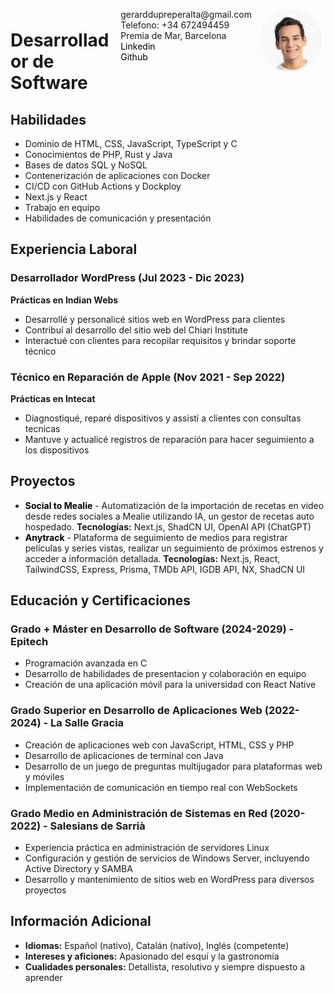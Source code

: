 <img style="float:right;border-radius:50%;width:100px;padding:6px" src="gerard.jpg" />

<span style="float:right;padding:6px">
  gerarddupreperalta@gmail.com<br> Telefono: +34 672494459 <br> Premia de Mar, Barcelona <br> <a href="https://www.linkedin.com/in/gerard-du-pre" style="color:black;text-decoration:none;">Linkedin</a> <br>
  <a href="https://github.com/GerardPolloRebozado" style="color:black;text-decoration:none;">Github</a>
</span>

# Desarrollador de Software

## Habilidades

-   Dominio de HTML, CSS, JavaScript, TypeScript y C
-   Conocimientos de PHP, Rust y Java
-   Bases de datos SQL y NoSQL
-   Contenerización de aplicaciones con Docker
-   CI/CD con GitHub Actions y Dockploy
-   Next.js y React
-   Trabajo en equipo
-   Habilidades de comunicación y presentación

## Experiencia Laboral

### Desarrollador WordPress (Jul 2023 - Dic 2023)

**Prácticas en Indian Webs**

-   Desarrollé y personalicé sitios web en WordPress para clientes
-   Contribuí al desarrollo del sitio web del Chiari Institute
-   Interactué con clientes para recopilar requisitos y brindar soporte técnico

### Técnico en Reparación de Apple (Nov 2021 - Sep 2022)

**Prácticas en Intecat**

-   Diagnostiqué, reparé dispositivos y assistí a clientes con consultas tecnicas
-   Mantuve y actualicé registros de reparación para hacer seguimiento a los dispositivos

## Proyectos

-   <a href="https://github.com/GerardPolloRebozado/social-to-mealie" style="color:black;text-decoration:none;">**Social to Mealie**</a> - Automatización de la importación de recetas en video desde redes sociales a Mealie utilizando IA, un gestor de recetas auto hospedado.
    **Tecnologías:** Next.js, ShadCN UI, OpenAI API (ChatGPT)
-   <a href="https://github.com/GerardPolloRebozado/anytrack" style="color:black;text-decoration:none;">**Anytrack**</a> - Plataforma de seguimiento de medios para registrar películas y series vistas, realizar un seguimiento de próximos estrenos y acceder a información detallada.
    **Tecnologías:** Next.js, React, TailwindCSS, Express, Prisma, TMDb API, IGDB API, NX, ShadCN UI

## Educación y Certificaciones

### **Grado + Máster en Desarrollo de Software (2024-2029) - Epitech**

-   Programación avanzada en C
-   Desarrollo de habilidades de presentacion y colaboración en equipo
-   Creación de una aplicación móvil para la universidad con React Native

### **Grado Superior en Desarrollo de Aplicaciones Web (2022-2024) - La Salle Gracia**

-   Creación de aplicaciones web con JavaScript, HTML, CSS y PHP
-   Desarrollo de aplicaciones de terminal con Java
-   Desarrollo de un juego de preguntas multijugador para plataformas web y móviles
-   Implementación de comunicación en tiempo real con WebSockets

### **Grado Medio en Administración de Sistemas en Red (2020-2022) - Salesians de Sarrià**

-   Experiencia práctica en administración de servidores Linux
-   Configuración y gestión de servicios de Windows Server, incluyendo Active Directory y SAMBA
-   Desarrollo y mantenimiento de sitios web en WordPress para diversos proyectos

## Información Adicional

-   **Idiomas:** Español (nativo), Catalán (nativo), Inglés (competente)
-   **Intereses y aficiones:** Apasionado del esquí y la gastronomía
-   **Cualidades personales:** Detallista, resolutivo y siempre dispuesto a aprender

